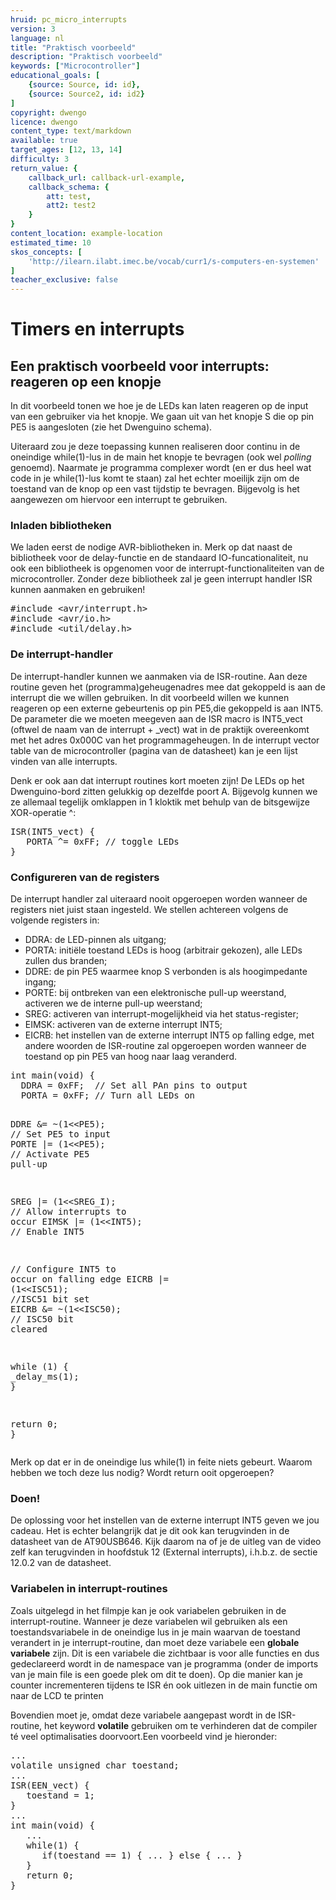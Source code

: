 ```yaml
---
hruid: pc_micro_interrupts
version: 3
language: nl
title: "Praktisch voorbeeld"
description: "Praktisch voorbeeld"
keywords: ["Microcontroller"]
educational_goals: [
    {source: Source, id: id}, 
    {source: Source2, id: id2}
]
copyright: dwengo
licence: dwengo
content_type: text/markdown
available: true
target_ages: [12, 13, 14]
difficulty: 3
return_value: {
    callback_url: callback-url-example,
    callback_schema: {
        att: test,
        att2: test2
    }
}
content_location: example-location
estimated_time: 10
skos_concepts: [
    'http://ilearn.ilabt.imec.be/vocab/curr1/s-computers-en-systemen'
]
teacher_exclusive: false
---
```

# Timers en interrupts

## Een praktisch voorbeeld voor interrupts: reageren op een knopje

In dit voorbeeld tonen we hoe je de LEDs kan laten reageren op de input van een gebruiker via het knopje. We gaan uit van het knopje S die op pin PE5 is aangesloten (zie het Dwenguino schema).

Uiteraard zou je deze toepassing kunnen realiseren door continu in de oneindige while(1)-lus in de main het knopje te bevragen (ook wel *polling* genoemd). Naarmate je programma complexer wordt (en er dus heel wat code in je while(1)-lus komt te staan) zal het echter moeilijk zijn om de toestand van de knop op een vast tijdstip te bevragen. Bijgevolg is het aangewezen om hiervoor een interrupt te gebruiken.


### Inladen bibliotheken

We laden eerst de nodige AVR-bibliotheken in. Merk op dat naast de bibliotheek voor de delay-functie en de standaard IO-funcationaliteit, nu ook een bibliotheek is opgenomen voor de interrupt-functionaliteiten van de microcontroller. Zonder deze bibliotheek zal je geen interrupt handler ISR kunnen aanmaken en gebruiken!

<div class="highlight highlight-source-c">
<pre>#<span class="pl-k">include</span> <span class="pl-s"><span class="pl-pds">&lt;</span>avr/interrupt.h<span class="pl-pds">&gt;</span></span>
#<span class="pl-k">include</span> <span class="pl-s"><span class="pl-pds">&lt;</span>avr/io.h<span class="pl-pds">&gt;</span></span>
#<span class="pl-k">include</span> <span class="pl-s"><span class="pl-pds">&lt;</span>util/delay.h<span class="pl-pds">&gt;</span></span></pre>
</div>


### De interrupt-handler

De interrupt-handler kunnen we aanmaken via de ISR-routine. Aan deze routine geven het (programma)geheugenadres mee dat gekoppeld is aan de interrupt die we willen gebruiken. In dit voorbeeld willen we kunnen reageren op een externe gebeurtenis op pin PE5,die gekoppeld is aan INT5. De parameter die we moeten meegeven aan de ISR macro is INT5_vect (oftwel de naam van de interrupt + _vect) wat in de praktijk overeenkomt met het adres 0x000C van het programmageheugen. In de interrupt vector table van de microcontroller (pagina van de datasheet) kan je een lijst vinden van alle interrupts.

Denk er ook aan dat interrupt routines kort moeten zijn! De LEDs op het Dwenguino-bord zitten gelukkig op dezelfde poort A. Bijgevolg kunnen we ze allemaal tegelijk omklappen in 1 kloktik met behulp van de bitsgewijze XOR-operatie ^:

<div class="highlight highlight-source-c">
<pre><span class="pl-en">ISR</span>(INT5_vect) {
   PORTA ^= <span class="pl-c1">0xFF</span>; <span class="pl-c"><span class="pl-c">//</span> toggle LEDs</span>
}</pre>
</div>


### Configureren van de registers

De interrupt handler zal uiteraard nooit opgeroepen worden wanneer de registers niet juist staan ingesteld. We stellen achtereen volgens de volgende registers in:

* DDRA: de LED-pinnen als uitgang;
* PORTA: initiële toestand LEDs is hoog (arbitrair gekozen), alle LEDs zullen dus branden;
* DDRE: de pin PE5 waarmee knop S verbonden is als hoogimpedante ingang;
* PORTE: bij ontbreken van een elektronische pull-up weerstand, activeren we de interne pull-up weerstand;
* SREG: activeren van interrupt-mogelijkheid via het status-register;
* EIMSK: activeren van de externe interrupt INT5;
* EICRB: het instellen van de externe interrupt INT5 op falling edge, met andere woorden de ISR-routine zal opgeroepen worden wanneer de toestand op pin PE5 van hoog naar laag veranderd.

<div class="highlight highlight-source-c">
<pre><span class="pl-k">int</span> <span class="pl-en">main</span>(<span class="pl-k">void</span>) {
  DDRA = <span class="pl-c1">0xFF</span>;  <span class="pl-c"><span class="pl-c">//</span> Set all PAn pins to output</span>
  PORTA = <span class="pl-c1">0xFF</span>; <span class="pl-c"><span class="pl-c">//</span> Turn all LEDs on</span>

  DDRE &amp;= ~(<span class="pl-c1">1</span>&lt;&lt;PE5); <span class="pl-c"><span class="pl-c">//</span> Set PE5 to input</span>
  PORTE |= (<span class="pl-c1">1</span>&lt;&lt;PE5); <span class="pl-c"><span class="pl-c">//</span> Activate PE5 pull-up</span>

  SREG |= (<span class="pl-c1">1</span>&lt;&lt;SREG_I); <span class="pl-c"><span class="pl-c">//</span> Allow interrupts to occur</span>
  EIMSK |= (<span class="pl-c1">1</span>&lt;&lt;INT5);  <span class="pl-c"><span class="pl-c">//</span> Enable INT5</span>

  <span class="pl-c"><span class="pl-c">//</span> Configure INT5 to occur on falling edge</span>
  EICRB |= (<span class="pl-c1">1</span>&lt;&lt;ISC51); <span class="pl-c"><span class="pl-c">//</span>ISC51 bit set</span>
  EICRB &amp;= ~(<span class="pl-c1">1</span>&lt;&lt;ISC50); <span class="pl-c"><span class="pl-c">//</span> ISC50 bit cleared</span>

  <span class="pl-k">while</span> (<span class="pl-c1">1</span>) {
    <span class="pl-c1">_delay_ms</span>(<span class="pl-c1">1</span>);
  }

  <span class="pl-k">return</span> <span class="pl-c1">0</span>;
}</pre>
</div>

Merk op dat er in de oneindige lus while(1) in feite niets gebeurt. Waarom hebben we toch deze lus nodig? Wordt return ooit opgeroepen?


### Doen!

De oplossing voor het instellen van de externe interrupt INT5 geven we jou cadeau. Het is echter belangrijk dat je dit ook kan terugvinden in de datasheet van de AT90USB646. Kijk daarom na of je de uitleg van de video zelf kan terugvinden in hoofdstuk 12 (External interrupts), i.h.b.z. de sectie 12.0.2 van de datasheet.


### Variabelen in interrupt-routines

Zoals uitgelegd in het filmpje kan je ook variabelen gebruiken in de interrupt-routine. Wanneer je deze variabelen wil gebruiken als een toestandsvariabele in de oneindige lus in je main waarvan de toestand verandert in je interrupt-routine, dan moet deze variabele een **globale variabele** zijn. Dit is een variabele die zichtbaar is voor alle functies en dus gedeclareerd wordt in de namespace van je programma (onder de imports van je main file is een goede plek om dit te doen). Op die manier kan je counter incrementeren tijdens te ISR én ook uitlezen in de main functie om naar de LCD te printen

Bovendien moet je, omdat deze variabele aangepast wordt in de ISR-routine, het keyword **volatile** gebruiken om te verhinderen dat de compiler té veel optimalisaties doorvoort.Een voorbeeld vind je hieronder:

<div class="highlight highlight-source-c">
<pre>...
<span class="pl-k">volatile</span> <span class="pl-k">unsigned</span> <span class="pl-k">char</span> toestand;
...
<span class="pl-en">ISR</span>(EEN_vect) {
   toestand = <span class="pl-c1">1</span>;
}
...
<span class="pl-k">int</span> <span class="pl-en">main</span>(<span class="pl-k">void</span>) {
   ...
   <span class="pl-k">while</span>(<span class="pl-c1">1</span>) {
      <span class="pl-k">if</span>(toestand == <span class="pl-c1">1</span>) { ... } <span class="pl-k">else</span> { ... }
   }
   <span class="pl-k">return</span> <span class="pl-c1">0</span>;
}</pre>
</div>